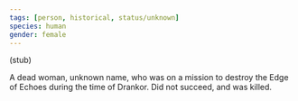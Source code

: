 ```yaml
---
tags: [person, historical, status/unknown]
species: human
gender: female
---
```


(stub)

A dead woman, unknown name, who was on a mission to destroy the Edge of Echoes during the time of Drankor. Did not succeed, and was killed. 